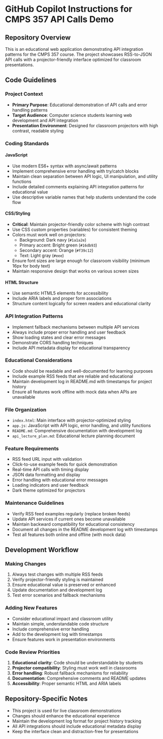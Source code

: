 # GitHub Copilot Instructions for CMPS 357 API Calls Demo

## Repository Overview

This is an educational web application demonstrating API integration patterns for the CMPS 357 course. The project showcases RSS-to-JSON API calls with a projector-friendly interface optimized for classroom presentations.

## Code Guidelines

### Project Context
- **Primary Purpose**: Educational demonstration of API calls and error handling patterns
- **Target Audience**: Computer science students learning web development and API integration
- **Presentation Environment**: Designed for classroom projectors with high contrast, readable styling

### Coding Standards

#### JavaScript
- Use modern ES6+ syntax with async/await patterns
- Implement comprehensive error handling with try/catch blocks
- Maintain clean separation between API logic, UI manipulation, and utility functions
- Include detailed comments explaining API integration patterns for educational value
- Use descriptive variable names that help students understand the code flow

#### CSS/Styling
- **Critical**: Maintain projector-friendly color scheme with high contrast
- Use CSS custom properties (variables) for consistent theming
- Colors must work well on projectors:
  - Background: Dark navy (`#1a1a2e`)
  - Primary accent: Bright green (`#16db93`)
  - Secondary accent: Orange (`#f39c12`)
  - Text: Light gray (`#eee`)
- Ensure font sizes are large enough for classroom visibility (minimum 16px for body text)
- Maintain responsive design that works on various screen sizes

#### HTML Structure
- Use semantic HTML5 elements for accessibility
- Include ARIA labels and proper form associations
- Structure content logically for screen readers and educational clarity

### API Integration Patterns
- Implement fallback mechanisms between multiple API services
- Always include proper error handling and user feedback
- Show loading states and clear error messages
- Demonstrate CORS handling techniques
- Include API metadata display for educational transparency

### Educational Considerations
- Code should be readable and well-documented for learning purposes
- Include example RSS feeds that are reliable and educational
- Maintain development log in README.md with timestamps for project history
- Ensure all features work offline with mock data when APIs are unavailable

### File Organization
- `index.html`: Main interface with projector-optimized styling
- `app.js`: JavaScript with API logic, error handling, and utility functions
- `README.md`: Comprehensive documentation with development log
- `api_lecture_plan.md`: Educational lecture planning document

### Feature Requirements
- RSS feed URL input with validation
- Click-to-use example feeds for quick demonstration
- Real-time API calls with timing display
- JSON data formatting and display
- Error handling with educational error messages
- Loading indicators and user feedback
- Dark theme optimized for projectors

### Maintenance Guidelines
- Verify RSS feed examples regularly (replace broken feeds)
- Update API services if current ones become unavailable
- Maintain backward compatibility for educational consistency
- Document all changes in the README development log with timestamps
- Test all features both online and offline (with mock data)

## Development Workflow

### Making Changes
1. Always test changes with multiple RSS feeds
2. Verify projector-friendly styling is maintained
3. Ensure educational value is preserved or enhanced
4. Update documentation and development log
5. Test error scenarios and fallback mechanisms

### Adding New Features
- Consider educational impact and classroom utility
- Maintain simple, understandable code structure
- Include comprehensive error handling
- Add to the development log with timestamps
- Ensure features work in presentation environments

### Code Review Priorities
1. **Educational clarity**: Code should be understandable by students
2. **Projector compatibility**: Styling must work well in classrooms
3. **Error handling**: Robust fallback mechanisms for reliability
4. **Documentation**: Comprehensive comments and README updates
5. **Accessibility**: Proper semantic HTML and ARIA labels

## Repository-Specific Notes

- This project is used for live classroom demonstrations
- Changes should enhance the educational experience
- Maintain the development log format for project history tracking
- All API integrations should include educational metadata display
- Keep the interface clean and distraction-free for presentations